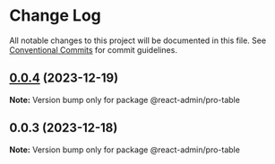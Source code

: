 # Change Log

All notable changes to this project will be documented in this file. See [Conventional Commits](https://conventionalcommits.org) for commit guidelines.

## [0.0.4](https://git.aihuoshi.net/algo_analysis_plat/web/fd-react-admin-components/compare/@react-admin/pro-table@0.0.3...@react-admin/pro-table@0.0.4) (2023-12-19)

**Note:** Version bump only for package @react-admin/pro-table

## 0.0.3 (2023-12-18)

**Note:** Version bump only for package @react-admin/pro-table
